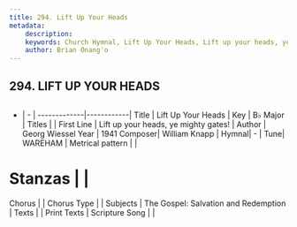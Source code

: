 ```yaml
---
title: 294. Lift Up Your Heads
metadata:
    description: 
    keywords: Church Hymnal, Lift Up Your Heads, Lift up your heads, ye mighty gates!, 
    author: Brian Onang'o
---
```



## 294. LIFT UP YOUR HEADS

```txt

```

- |   -  |
-------------|------------|
Title | Lift Up Your Heads |
Key | B♭ Major |
Titles |  |
First Line | Lift up your heads, ye mighty gates! |
Author | Georg Wiessel
Year | 1941
Composer| William Knapp |
Hymnal|  - |
Tune| WAREHAM |
Metrical pattern | |
# Stanzas |  |
Chorus |  |
Chorus Type |  |
Subjects | The Gospel: Salvation and Redemption |
Texts |  |
Print Texts | 
Scripture Song |  |
  
